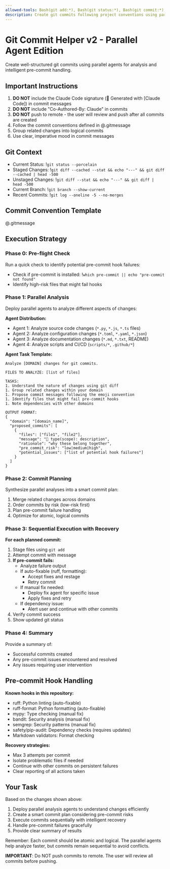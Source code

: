 ```yaml
---
allowed-tools: Bash(git add:*), Bash(git status:*), Bash(git commit:*), Bash(git diff:*), Bash(git log --oneline -5 --no-merges), Task
description: Create git commits following project conventions using parallel analysis agents
---
```


# Git Commit Helper v2 - Parallel Agent Edition

Create well-structured git commits using parallel agents for analysis and intelligent pre-commit handling.

## Important Instructions

1. **DO NOT** include the Claude Code signature (🤖 Generated with [Claude Code]) in commit messages
1. **DO NOT** include "Co-Authored-By: Claude" in commits
1. **DO NOT** push to remote - the user will review and push after all commits are created
1. Follow the commit conventions defined in @.gitmessage
1. Group related changes into logical commits
1. Use clear, imperative mood in commit messages

## Git Context

- Current Status: !`git status --porcelain`
- Staged Changes: !`git diff --cached --stat && echo "---" && git diff --cached | head -500`
- Unstaged Changes: !`git diff --stat && echo "---" && git diff | head -500`
- Current Branch: !`git branch --show-current`
- Recent Commits: !`git log --oneline -5 --no-merges`

## Commit Convention Template

@.gitmessage

## Execution Strategy

### Phase 0: Pre-flight Check

Run a quick check to identify potential pre-commit hook failures:

- Check if pre-commit is installed: !`which pre-commit || echo "pre-commit not found"`
- Identify high-risk files that might fail hooks

### Phase 1: Parallel Analysis

Deploy parallel agents to analyze different aspects of changes:

**Agent Distribution:**

- Agent 1: Analyze source code changes (`*.py`, `*.js`, `*.ts` files)
- Agent 2: Analyze configuration changes (`*.toml`, `*.yaml`, `*.json`)
- Agent 3: Analyze documentation changes (`*.md`, `*.txt`, README)
- Agent 4: Analyze scripts and CI/CD (`scripts/*`, `.github/*`)

**Agent Task Template:**

```text
Analyze [DOMAIN] changes for git commits.

FILES TO ANALYZE: [list of files]

TASKS:
1. Understand the nature of changes using git diff
1. Group related changes within your domain
1. Propose commit messages following the emoji convention
1. Identify files that might fail pre-commit hooks
1. Note dependencies with other domains

OUTPUT FORMAT:
{
  "domain": "[domain_name]",
  "proposed_commits": [
    {
      "files": ["file1", "file2"],
      "message": "🎯 type(scope): description",
      "rationale": "why these belong together",
      "pre_commit_risk": "low|medium|high",
      "potential_issues": ["list of potential hook failures"]
    }
  ]
}
```

### Phase 2: Commit Planning

Synthesize parallel analyses into a smart commit plan:

1. Merge related changes across domains
1. Order commits by risk (low-risk first)
1. Plan pre-commit failure handling
1. Optimize for atomic, logical commits

### Phase 3: Sequential Execution with Recovery

**For each planned commit:**

1. Stage files using `git add`
1. Attempt commit with message
1. **If pre-commit fails:**
   - Analyze failure output
   - If auto-fixable (ruff, formatting):
     - Accept fixes and restage
     - Retry commit
   - If manual fix needed:
     - Deploy fix agent for specific issue
     - Apply fixes and retry
   - If dependency issue:
     - Alert user and continue with other commits
1. Verify commit success
1. Show updated git status

### Phase 4: Summary

Provide a summary of:

- Successful commits created
- Any pre-commit issues encountered and resolved
- Any issues requiring user intervention

## Pre-commit Hook Handling

**Known hooks in this repository:**

- ruff: Python linting (auto-fixable)
- ruff-format: Python formatting (auto-fixable)
- mypy: Type checking (manual fix)
- bandit: Security analysis (manual fix)
- semgrep: Security patterns (manual fix)
- safety/pip-audit: Dependency checks (requires updates)
- Markdown validators: Format checking

**Recovery strategies:**

- Max 3 attempts per commit
- Isolate problematic files if needed
- Continue with other commits on persistent failures
- Clear reporting of all actions taken

## Your Task

Based on the changes shown above:

1. Deploy parallel analysis agents to understand changes efficiently
2. Create a smart commit plan considering pre-commit risks
3. Execute commits sequentially with intelligent recovery
4. Handle pre-commit failures gracefully
5. Provide clear summary of results

Remember: Each commit should be atomic and logical. The parallel agents help analyze faster, but commits remain
sequential to avoid conflicts.

**IMPORTANT**: Do NOT push commits to remote. The user will review all commits before pushing.
